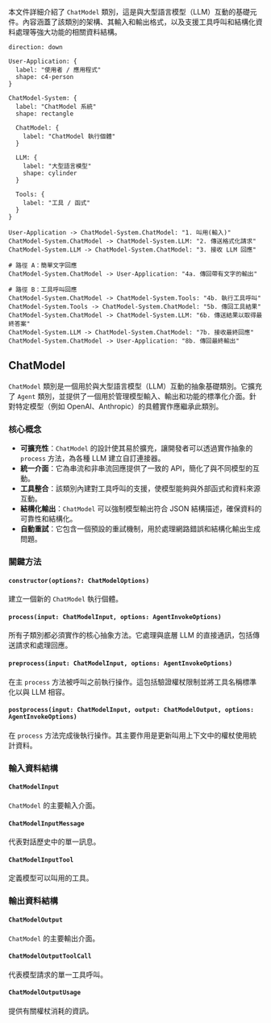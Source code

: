 本文件詳細介紹了 `ChatModel` 類別，這是與大型語言模型（LLM）互動的基礎元件。內容涵蓋了該類別的架構、其輸入和輸出格式，以及支援工具呼叫和結構化資料處理等強大功能的相關資料結構。

```d2
direction: down

User-Application: {
  label: "使用者 / 應用程式"
  shape: c4-person
}

ChatModel-System: {
  label: "ChatModel 系統"
  shape: rectangle

  ChatModel: {
    label: "ChatModel 執行個體"
  }

  LLM: {
    label: "大型語言模型"
    shape: cylinder
  }

  Tools: {
    label: "工具 / 函式"
  }
}

User-Application -> ChatModel-System.ChatModel: "1. 叫用(輸入)"
ChatModel-System.ChatModel -> ChatModel-System.LLM: "2. 傳送格式化請求"
ChatModel-System.LLM -> ChatModel-System.ChatModel: "3. 接收 LLM 回應"

# 路徑 A：簡單文字回應
ChatModel-System.ChatModel -> User-Application: "4a. 傳回帶有文字的輸出"

# 路徑 B：工具呼叫回應
ChatModel-System.ChatModel -> ChatModel-System.Tools: "4b. 執行工具呼叫"
ChatModel-System.Tools -> ChatModel-System.ChatModel: "5b. 傳回工具結果"
ChatModel-System.ChatModel -> ChatModel-System.LLM: "6b. 傳送結果以取得最終答案"
ChatModel-System.LLM -> ChatModel-System.ChatModel: "7b. 接收最終回應"
ChatModel-System.ChatModel -> User-Application: "8b. 傳回最終輸出"
```

## ChatModel

`ChatModel` 類別是一個用於與大型語言模型（LLM）互動的抽象基礎類別。它擴充了 `Agent` 類別，並提供了一個用於管理模型輸入、輸出和功能的標準化介面。針對特定模型（例如 OpenAI、Anthropic）的具體實作應繼承此類別。

### 核心概念

- **可擴充性**：`ChatModel` 的設計使其易於擴充，讓開發者可以透過實作抽象的 `process` 方法，為各種 LLM 建立自訂連接器。
- **統一介面**：它為串流和非串流回應提供了一致的 API，簡化了與不同模型的互動。
- **工具整合**：該類別內建對工具呼叫的支援，使模型能夠與外部函式和資料來源互動。
- **結構化輸出**：`ChatModel` 可以強制模型輸出符合 JSON 結構描述，確保資料的可靠性和結構化。
- **自動重試**：它包含一個預設的重試機制，用於處理網路錯誤和結構化輸出生成問題。

### 關鍵方法

#### `constructor(options?: ChatModelOptions)`

建立一個新的 `ChatModel` 執行個體。

<x-field-group>
  <x-field data-name="options" data-type="ChatModelOptions" data-required="false" data-desc="Agent 的組態選項。">
    <x-field data-name="model" data-type="string" data-required="false" data-desc="要使用的模型的名稱或識別碼。"></x-field>
    <x-field data-name="modelOptions" data-type="ChatModelInputOptions" data-required="false" data-desc="每次叫用時傳遞給模型的預設選項。"></x-field>
    <x-field data-name="retryOnError" data-type="boolean | object" data-required="false" data-desc="錯誤重試的組態。預設對網路和結構化輸出錯誤重試 3 次。"></x-field>
  </x-field>
</x-field-group>

#### `process(input: ChatModelInput, options: AgentInvokeOptions)`

所有子類別都必須實作的核心抽象方法。它處理與底層 LLM 的直接通訊，包括傳送請求和處理回應。

<x-field-group>
  <x-field data-name="input" data-type="ChatModelInput" data-required="true" data-desc="包含訊息、工具和模型選項的標準化輸入。"></x-field>
  <x-field data-name="options" data-type="AgentInvokeOptions" data-required="true" data-desc="Agent 叫用的選項，包括上下文和限制。"></x-field>
</x-field-group>

#### `preprocess(input: ChatModelInput, options: AgentInvokeOptions)`

在主 `process` 方法被呼叫之前執行操作。這包括驗證權杖限制並將工具名稱標準化以與 LLM 相容。

#### `postprocess(input: ChatModelInput, output: ChatModelOutput, options: AgentInvokeOptions)`

在 `process` 方法完成後執行操作。其主要作用是更新叫用上下文中的權杖使用統計資料。

### 輸入資料結構

#### `ChatModelInput`

`ChatModel` 的主要輸入介面。

<x-field-group>
  <x-field data-name="messages" data-type="ChatModelInputMessage[]" data-required="true" data-desc="要傳送給模型的訊息陣列。"></x-field>
  <x-field data-name="responseFormat" data-type="ChatModelInputResponseFormat" data-required="false" data-desc="指定所需的輸出格式（例如，文字或 JSON）。"></x-field>
  <x-field data-name="outputFileType" data-type="FileType" data-required="false" data-desc="檔案輸出的所需格式（'local' 或 'file'）。"></x-field>
  <x-field data-name="tools" data-type="ChatModelInputTool[]" data-required="false" data-desc="模型可以使用的工具清單。"></x-field>
  <x-field data-name="toolChoice" data-type="ChatModelInputToolChoice" data-required="false" data-desc="工具選擇的策略（例如，'auto'、'required'）。"></x-field>
  <x-field data-name="modelOptions" data-type="ChatModelInputOptions" data-required="false" data-desc="模型特定的組態選項。"></x-field>
</x-field-group>

#### `ChatModelInputMessage`

代表對話歷史中的單一訊息。

<x-field-group>
    <x-field data-name="role" data-type="Role" data-required="true" data-desc="訊息作者的角色（'system'、'user'、'agent' 或 'tool'）。"></x-field>
    <x-field data-name="content" data-type="ChatModelInputMessageContent" data-required="false" data-desc="訊息的內容，可以是字串或豐富內容陣列。"></x-field>
    <x-field data-name="toolCalls" data-type="object[]" data-required="false" data-desc="對於 'agent' 角色，模型請求的工具呼叫清單。"></x-field>
    <x-field data-name="toolCallId" data-type="string" data-required="false" data-desc="對於 'tool' 角色，此訊息所回應的工具呼叫 ID。"></x-field>
</x-field-group>

#### `ChatModelInputTool`

定義模型可以叫用的工具。

<x-field-group>
    <x-field data-name="type" data-type="'function'" data-required="true" data-desc="工具的類型。目前僅支援 'function'。"></x-field>
    <x-field data-name="function" data-type="object" data-required="true" data-desc="函式定義。">
        <x-field data-name="name" data-type="string" data-required="true" data-desc="函式的名稱。"></x-field>
        <x-field data-name="description" data-type="string" data-required="false" data-desc="關於函式功能的描述。"></x-field>
        <x-field data-name="parameters" data-type="object" data-required="true" data-desc="定義函式參數的 JSON 結構描述物件。"></x-field>
    </x-field>
</x-field-group>

### 輸出資料結構

#### `ChatModelOutput`

`ChatModel` 的主要輸出介面。

<x-field-group>
  <x-field data-name="text" data-type="string" data-required="false" data-desc="來自模型的文字回應。"></x-field>
  <x-field data-name="json" data-type="object" data-required="false" data-desc="來自模型的 JSON 回應，如果請求了 JSON 結構描述。"></x-field>
  <x-field data-name="toolCalls" data-type="ChatModelOutputToolCall[]" data-required="false" data-desc="模型想要執行的工具呼叫清單。"></x-field>
  <x-field data-name="usage" data-type="ChatModelOutputUsage" data-required="false" data-desc="叫用的權杖使用統計資料。"></x-field>
  <x-field data-name="model" data-type="string" data-required="false" data-desc="產生回應的模型的名稱。"></x-field>
  <x-field data-name="files" data-type="FileUnionContent[]" data-required="false" data-desc="模型產生的檔案清單。"></x-field>
</x-field-group>

#### `ChatModelOutputToolCall`

代表模型請求的單一工具呼叫。

<x-field-group>
    <x-field data-name="id" data-type="string" data-required="true" data-desc="此工具呼叫的唯一識別碼。"></x-field>
    <x-field data-name="type" data-type="'function'" data-required="true" data-desc="工具的類型。"></x-field>
    <x-field data-name="function" data-type="object" data-required="true" data-desc="函式呼叫的詳細資訊。">
        <x-field data-name="name" data-type="string" data-required="true" data-desc="要呼叫的函式的名稱。"></x-field>
        <x-field data-name="arguments" data-type="Message" data-required="true" data-desc="要傳遞給函式的參數，解析為 JSON 物件。"></x-field>
    </x-field>
</x-field-group>

#### `ChatModelOutputUsage`

提供有關權杖消耗的資訊。

<x-field-group>
    <x-field data-name="inputTokens" data-type="number" data-required="true" data-desc="輸入提示中使用的權杖數量。"></x-field>
    <x-field data-name="outputTokens" data-type="number" data-required="true" data-desc="輸出中產生的權杖數量。"></x-field>
    <x-field data-name="aigneHubCredits" data-type="number" data-required="false" data-desc="如果使用 AIGNE Hub 服務，所消耗的點數。"></x-field>
</x-field-group>